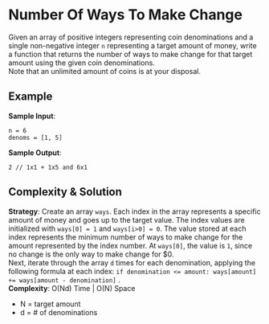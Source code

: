 # Number Of Ways To Make Change  
Given an array of positive integers representing coin denominations and a single non-negative integer `n` representing a target amount of money, write a function that returns the number of ways to make change for that target amount using the given coin denominations.  
Note that an unlimited amount of coins is at your disposal.  

## Example  
__Sample Input__:  
```
n = 6  
denoms = [1, 5]  
```

__Sample Output__:  
```
2 // 1x1 + 1x5 and 6x1  
```

## Complexity & Solution  
__Strategy__: Create an array `ways`. Each index in the array represents a specific amount of money and goes up to the target value. The index values are initialized with `ways[0] = 1` and `ways[i>0] = 0`. The value stored at each index represents the minimum number of ways to make change for the amount represented by the index number. At `ways[0]`, the value is `1`, since no change is the only way to make change for $0.  
Next, iterate through the array `d` times for each denomination, applying the following formula at each index:
`if denomination <= amount: ways[amount] += ways[amount - denomination]` .  
__Complexity__: O(Nd) Time | O(N) Space  
* N = target amount  
* d = # of denominations